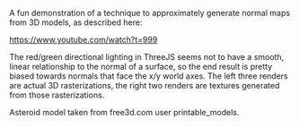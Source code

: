 A fun demonstration of a technique to approximately generate normal maps from 3D models, as described here:

https://www.youtube.com/watch?t=999

The red/green directional lighting in ThreeJS seems not to have a smooth, linear relationship to the normal of a surface, so the end result is pretty biased towards normals that face the x/y world axes.
The left three renders are actual 3D rasterizations, the right two renders are textures generated from those rasterizations.

Asteroid model taken from free3d.com user printable_models.
